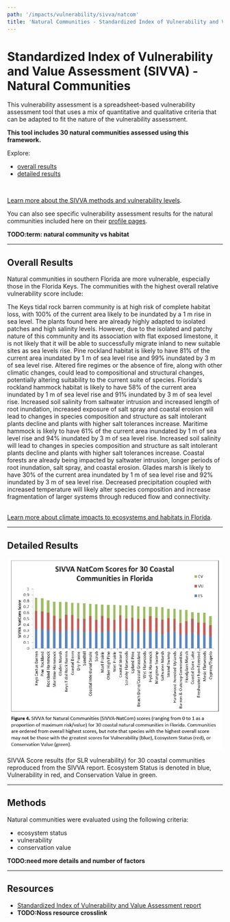 ```yaml
---
path: '/impacts/vulnerability/sivva/natcom'
title: 'Natural Communities - Standardized Index of Vulnerability and Value Assessment'
---
```


# Standardized Index of Vulnerability and Value Assessment (SIVVA) - Natural Communities

This vulnerability assessment is a spreadsheet-based vulnerability assessment tool that uses a mix of quantitative and qualitative criteria that can be adapted to fit the nature of the vulnerability assessment.

**This tool includes 30 natural communities assessed using this framework.**

Explore:

- [overall results](#Overall)
- [detailed results](#Detailed)

<br />

[Learn more about the SIVVA methods and vulnerability levels](#Methods).

You can also see specific vulnerability assessment results for the natural communities included here on their [profile pages](/habitats).

**TODO:term: natural community vs habitat**

<hr id="Overall"></hr>

## Overall Results

Natural communities in southern Florida are more vulnerable, especially those in the Florida Keys. The communities with the highest overall relative vulnerability score include:

<profile-snippet id="52111">
The Keys tidal rock barren community is at high risk of complete habitat loss, with 100% of the current area likely to be inundated by a 1 m rise in sea level. The plants found here are already highly adapted to isolated patches and high salinity levels. However, due to the isolated and patchy nature of this community and its association with flat exposed limestone, it is not likely that it will be able to successfully migrate inland to new suitable sites as sea levels rise.
</profile-snippet>

<profile-snippet id="1320">
Pine rockland habitat is likely to have 81% of the current area inundated by 1 m of sea level rise and 99% inundated by 3 m of sea level rise. Altered fire regimes or the absence of fire, along with other climatic changes, could lead to compositional and structural changes, potentially altering suitability to the current suite of species.
</profile-snippet>

<profile-snippet id="1130">
Florida's rockland hammock habitat is likely to have 58% of the current area inundated by 1 m of sea level rise and 91% inundated by 3 m of sea level rise. Increased soil salinity from saltwater intrusion and increased length of root inundation, increased exposure of salt spray and coastal erosion will lead to changes in species composition and structure as salt intolerant plants decline and plants with higher salt tolerances increase. 
</profile-snippet>

<profile-snippet id="1650">
Maritime hammock is likely to have 61% of the current area inundated by 1 m of sea level rise and 94% inundated by 3 m of sea level rise. Increased soil salinity will lead to changes in species composition and structure as salt intolerant plants decline and plants with higher salt tolerances increase. Coastal forests are already being impacted by saltwater intrusion, longer periods of root inundation, salt spray, and coastal erosion. 
</profile-snippet>

<profile-snippet id="2125">
Glades marsh is likely to have 30% of the current area inundated by 1 m of sea level rise and 92% inundated by 3 m of sea level rise. Decreased precipitation coupled with increased temperature will likely alter species composition and increase fragmentation of larger systems through reduced flow and connectivity. 
</profile-snippet>

<br/>
<br/>

[Learn more about climate impacts to ecosystems and habitats in Florida](/habitats).

<hr id="Detailed"></hr>

## Detailed Results

![SIVVA Natural Communities](sivva-natcom.png)

<figcaption>SIVVA Score results (for SLR vulnerability) for 30 coastal communities reproduced from the SIVVA report. Ecosystem Status is denoted in blue, Vulnerability in red, and Conservation Value in green.</figcaption>

<hr id="Methods"></hr>

## Methods

Natural communities were evaluated using the following criteria:

- ecosystem status
- vulnerability
- conservation value

**TODO:need more details and number of factors**

---

## Resources

- [Standardized Index of Vulnerability and Value Assessment report](/impacts/resources#REECE)
- **TODO:Noss resource crosslink**
